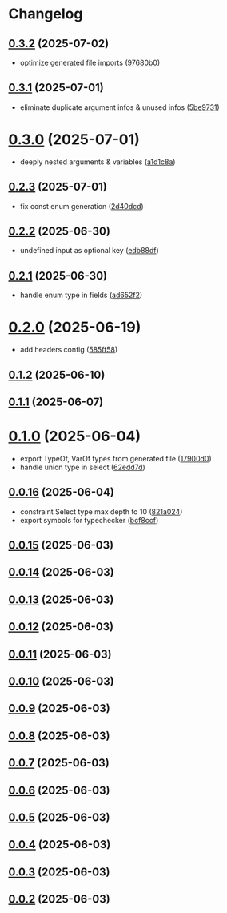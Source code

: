 # Changelog

## [0.3.2](https://github.com/zozzz/gql-unicorn/compare/0.3.1...0.3.2) (2025-07-02)


* optimize generated file imports ([97680b0](https://github.com/zozzz/gql-unicorn/commit/97680b084260fdafa4056a51326bd8b8bac0095f))

## [0.3.1](https://github.com/zozzz/gql-unicorn/compare/0.3.0...0.3.1) (2025-07-01)


* eliminate duplicate argument infos & unused infos ([5be9731](https://github.com/zozzz/gql-unicorn/commit/5be973198263949c8f624433b8a91f086546133d))

# [0.3.0](https://github.com/zozzz/gql-unicorn/compare/0.2.3...0.3.0) (2025-07-01)


* deeply nested arguments & variables ([a1d1c8a](https://github.com/zozzz/gql-unicorn/commit/a1d1c8a9b88449deeb172255b0bf8a22580e3cc2))

## [0.2.3](https://github.com/zozzz/gql-unicorn/compare/0.2.2...0.2.3) (2025-07-01)


* fix const enum generation ([2d40dcd](https://github.com/zozzz/gql-unicorn/commit/2d40dcda6008efce256fddb4e3cacf72e4197737))

## [0.2.2](https://github.com/zozzz/gql-unicorn/compare/0.2.1...0.2.2) (2025-06-30)


* undefined input as optional key ([edb88df](https://github.com/zozzz/gql-unicorn/commit/edb88dff639929a44b1ef0e9a654b11c90d4ca01))

## [0.2.1](https://github.com/zozzz/gql-unicorn/compare/0.2.0...0.2.1) (2025-06-30)


* handle enum type in fields ([ad652f2](https://github.com/zozzz/gql-unicorn/commit/ad652f264eec71c4a6bae527f68544d58cae0db6))

# [0.2.0](https://github.com/zozzz/gql-unicorn/compare/0.1.2...0.2.0) (2025-06-19)


* add headers config ([585ff58](https://github.com/zozzz/gql-unicorn/commit/585ff5866860cc6a055d77619a3e7a6ba9cf5efc))

## [0.1.2](https://github.com/zozzz/gql-unicorn/compare/0.1.1...0.1.2) (2025-06-10)

## [0.1.1](https://github.com/zozzz/gql-unicorn/compare/0.1.0...0.1.1) (2025-06-07)

# [0.1.0](https://github.com/zozzz/gql-unicorn/compare/0.0.16...0.1.0) (2025-06-04)


* export TypeOf, VarOf types from generated file ([17900d0](https://github.com/zozzz/gql-unicorn/commit/17900d0671e140db75cf8624073dcbc9b1887dc6))
* handle union type in select ([62edd7d](https://github.com/zozzz/gql-unicorn/commit/62edd7dcd621246dda23093d12a531846f7d7326))

## [0.0.16](https://github.com/zozzz/gql-unicorn/compare/0.0.15...0.0.16) (2025-06-04)


* constraint Select type max depth to 10 ([821a024](https://github.com/zozzz/gql-unicorn/commit/821a0246632614cab665dfb66dbdb72c633b50ea))
* export symbols for typechecker ([bcf8ccf](https://github.com/zozzz/gql-unicorn/commit/bcf8ccf78994abeb833ec008010b4424f8a9a893))

## [0.0.15](https://github.com/zozzz/gql-unicorn/compare/0.0.14...0.0.15) (2025-06-03)

## [0.0.14](https://github.com/zozzz/gql-unicorn/compare/0.0.13...0.0.14) (2025-06-03)

## [0.0.13](https://github.com/zozzz/gql-unicorn/compare/0.0.12...0.0.13) (2025-06-03)

## [0.0.12](https://github.com/zozzz/gql-unicorn/compare/0.0.11...0.0.12) (2025-06-03)

## [0.0.11](https://github.com/zozzz/gql-unicorn/compare/0.0.10...0.0.11) (2025-06-03)

## [0.0.10](https://github.com/zozzz/gql-unicorn/compare/0.0.9...0.0.10) (2025-06-03)

## [0.0.9](https://github.com/zozzz/gql-unicorn/compare/0.0.8...0.0.9) (2025-06-03)

## [0.0.8](https://github.com/zozzz/gql-unicorn/compare/0.0.7...0.0.8) (2025-06-03)

## [0.0.7](https://github.com/zozzz/gql-unicorn/compare/0.0.6...0.0.7) (2025-06-03)

## [0.0.6](https://github.com/zozzz/gql-unicorn/compare/0.0.5...0.0.6) (2025-06-03)

## [0.0.5](https://github.com/zozzz/gql-unicorn/compare/0.0.4...0.0.5) (2025-06-03)

## [0.0.4](https://github.com/zozzz/gql-unicorn/compare/0.0.3...0.0.4) (2025-06-03)

## [0.0.3](https://github.com/zozzz/gql-unicorn/compare/0.0.2...0.0.3) (2025-06-03)

## [0.0.2](https://github.com/zozzz/gql-unicorn/compare/0.0.1...0.0.2) (2025-06-03)
